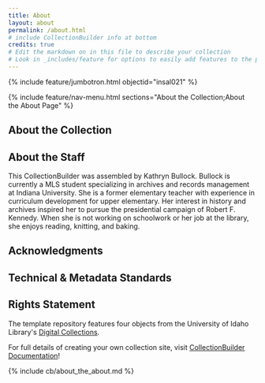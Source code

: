 ```yaml
---
title: About
layout: about
permalink: /about.html
# include CollectionBuilder info at bottom
credits: true
# Edit the markdown on in this file to describe your collection
# Look in _includes/feature for options to easily add features to the page
---
```


{% include feature/jumbotron.html objectid="insal021" %}

{% include feature/nav-menu.html sections="About the Collection;About the About Page" %}

## About the Collection  


## About the Staff
This CollectionBuilder was assembled by Kathryn Bullock. Bullock is currently a MLS student specializing in archives and records management at Indiana University. She is a former elementary teacher with experience in curriculum development for upper elementary. Her interest in history and archives inspired her to pursue the presidential campaign of Robert F. Kennedy. When she is not working on schoolwork or her job at the library, she enjoys reading, knitting, and baking.

## Acknowledgments


## Technical & Metadata Standards

## Rights Statement

The template repository features four objects from the University of Idaho Library's [Digital Collections](https://www.lib.uidaho.edu/digital). 

For full details of creating your own collection site, visit [CollectionBuilder Documentation](https://collectionbuilder.github.io/cb-docs/)!

<!-- IMPORTANT!!! DELETE this comment and the include below when you are finished editing this page for your collection. The include below introduces about page features. They will show up on your collection's about page until you delete it.  -->
{% include cb/about_the_about.md %} 

